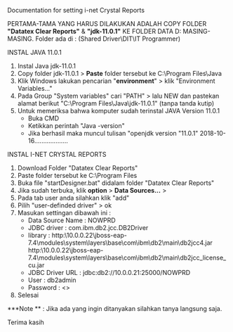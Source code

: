 Documentation for setting i-net Crystal Reports

PERTAMA-TAMA YANG HARUS DILAKUKAN ADALAH COPY FOLDER **"Datatex Clear Reports"** & **"jdk-11.0.1"** KE FOLDER DATA D: MASING-MASING.
Folder ada di : (Shared Driver\DIT\IT Programmer)

INSTAL JAVA 11.0.1
1. Instal Java jdk-11.0.1
2. Copy folder jdk-11.0.1 > **Paste** folder tersebut ke C:\Program Files\Java
3. Klik Windows lakukan pencarian "**environment**" > klik "Environment Variables..."
4. Pada Group "System variables" cari "PATH" > lalu NEW dan pastekan alamat berikut "C:\Program Files\Java\jdk-11.0.1" (tanpa tanda kutip)
5. Untuk memeriksa bahwa komputer sudah terinstal JAVA Version 11.0.1
    - Buka CMD
    - Ketikkan perintah "Java -version"
    - Jika berhasil maka muncul tulisan "openjdk version "11.0.1" 2018-10-16...................

INSTAL I-NET CRYSTAL REPORTS
1. Download Folder "Datatex Clear Reports"
2. Paste folder tersebut ke C:\Program Files
3. Buka file "startDesigner.bat" didalam folder "Datatex Clear Reports"
4. Jika sudah terbuka, klik **option** > **Data Sources...** >
5. Pada tab user anda silahkan klik "add"
6. Pilih "user-definded driver" > ok
7. Masukan settingan dibawah ini :
     - Data Source Name : NOWPRD
     - JDBC driver : com.ibm.db2.jcc.DB2Driver
     - library : http:\\10.0.0.22\jboss-eap-7.4\modules\system\layers\base\com\ibm\db2\main\db2jcc4.jar http:\\10.0.0.22\jboss-eap-7.4\modules\system\layers\base\com\ibm\db2\main\db2jcc_license_cu.jar
     - JDBC Driver URL : jdbc:db2://10.0.0.21:25000/NOWPRD
     - User : db2admin
     - Password : <<Jika sudah sampai step ini silahkan bertanya di group Programmer ITTI>>
8. Selesai

***Note ** : Jika ada yang ingin ditanyakan silahkan tanya langsung saja.

Terima kasih
